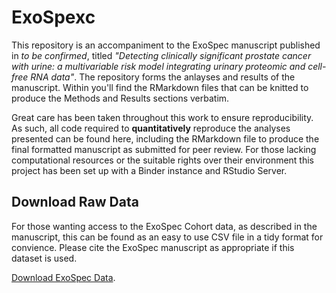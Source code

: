 # ExoSpexc

This repository is an accompaniment to the ExoSpec manuscript published in _to be confirmed_, titled _"Detecting clinically significant prostate cancer with urine: a multivariable risk model integrating urinary proteomic and cell-free RNA data"_. The repository forms the anlayses and results of the manuscript. Within you'll find the RMarkdown files that can be knitted to produce the Methods and Results sections verbatim. 

Great care has been taken throughout this work to ensure reproducibility. As such, all code required to **quantitatively** reproduce the analyses presented can be found here, including the RMarkdown file to produce the final formatted manuscript as submitted for peer review. For those lacking computational resources or the suitable rights over their environment this project has been set up with a Binder instance and RStudio Server.

## Download Raw Data

For those wanting access to the ExoSpec Cohort data, as described in the manuscript, this can be found as an easy to use CSV file in a tidy format for convience. Please cite the ExoSpec manuscript as appropriate if this dataset is used.

[Download ExoSpec Data](https://github.com/Shedimus/ExoSpec/raw/master/output/data_out/ExoSpec_Cohort.csv).
